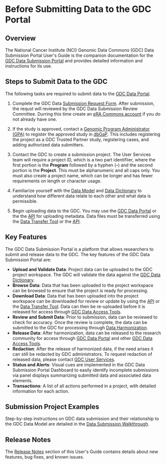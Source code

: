 # Before Submitting Data to the GDC Portal

## Overview
The National Cancer Institute (NCI) Genomic Data Commons (GDC) Data Submission Portal User's Guide is the companion documentation for the [GDC Data Submission Portal](https://gdc.cancer.gov/submit-data/gdc-data-submission-portal) and provides detailed information and instructions for its use.

## Steps to Submit Data to the GDC
The following tasks are required to submit data to the [GDC Data Portal](https://portal.gdc.cancer.gov/).


1.  Complete the GDC Data [Submission Request Form](https://gdc.cancer.gov/data-submission-request-form). After submission, the requst will reviewed by the GDC Data Submission Review Committee. Durring this time create an [eRA Commons account](https://era.nih.gov/registration_accounts.cfm) if you do not already have one.

2.  If the study is approved, contact a [Genomic Program Administrator (GPA)](https://osp.od.nih.gov/genomic-program-administrators/) to register the approved study in [dbGaP](https://www.ncbi.nlm.nih.gov/sra/docs/submitdbgap).  This includes registering the project as a GDC Trusted Partner study, registering cases, and adding authorized data submitters.

3.  Contact the GDC to create a submission project.  The User Services team will require a project ID, which is a two part identifiier, where the first portion is the __Program__ followed by a hyphen (__-__) and the second portion is the __Project__.  This must be alphanumeric and all caps only.  You must also create a project name, which can be longer and has fewer requirements on length or character usage.

4.  Familiarize yourself with the [Data Model](Data_Submission_Walkthrough.md) and [Data Dictionary](../../Data_Dictionary/viewer.md) to understand how different data relate to each other and what data is permissible.

5.   Begin uploading data to the GDC.  You may use the [GDC Data Portal](https://portal.gdc.cancer.gov/submission/) or the the [API](https://docs.gdc.cancer.gov/API/Users_Guide/Getting_Started/) for uploading metadata.  Data files must be transferred using the [Data Transfer Tool](https://docs.gdc.cancer.gov/Data_Transfer_Tool/Users_Guide/Getting_Started/) or the [API](https://docs.gdc.cancer.gov/API/Users_Guide/Getting_Started/).

## Key Features
The GDC Data Submission Portal is a platform that allows researchers to submit and release data to the GDC. The key features of the GDC Data Submission Portal are:

* __Upload and Validate Data__: Project data can be uploaded to the GDC project workspace. The GDC will validate the data against the [GDC Data Dictionary](../../Data_Dictionary/viewer.md).
* __Browse Data__: Data that has been uploaded to the project workspace can be browsed to ensure that the project is ready for processing.
* __Download Data__: Data that has been uploaded into the project workspace can be downloaded for review or update by using the [API](https://docs.gdc.cancer.gov/API/Users_Guide/Downloading_Files/) or the [Data Transfer Tool](https://gdc.cancer.gov/access-data/gdc-data-transfer-tool). Data can then be re-uploaded before it is released for access through [GDC Data Access Tools](https://gdc.cancer.gov/access-data/data-access-processes-and-tools).
* __Review and Submit Data__: Prior to submission, data can be reviewed to check for accuracy. Once the review is complete, the data can be submitted to the GDC for processing through [Data Harmonization](https://gdc.cancer.gov/submit-data/gdc-data-harmonization).
* __Release Data__: After harmonization, data can be released to the research community for access through [GDC Data Portal](https://portal.gdc.cancer.gov/) and other [GDC Data Access Tools](https://gdc.cancer.gov/access-data/data-access-processes-and-tools).
* __Redaction__: After the release of harmonized data, if the need arises it can still be redacted by GDC administrators. To request redaction of released data, please contact [GDC User Services](https://gdc.cancer.gov/support#gdc-help-desk).
* __Status and Alerts__: Visual cues are implemented in the GDC Data Submission Portal Dashboard to easily identify incomplete submissions via panel displays summarizing submitted data and associated data elements.
* __Transactions__: A list of all actions performed in a project, with detailed information for each action.


## Submission Project Examples

Step-by-step instructions on GDC data submission and their relationship to the GDC Data Model are detailed in the [Data Submission Walkthrough](Data_Submission_Walkthrough.md).

## Release Notes

The [Release Notes](../../Data_Submission_Portal/Release_Notes/Data_Submission_Portal_Release_Notes.md) section of this User's Guide contains details about new features, bug fixes, and known issues.

